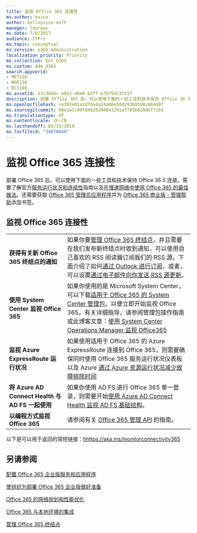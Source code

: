 ```yaml
---
title: 监视 Office 365 连接性
ms.author: kvice
author: kelleyvice-msft
manager: laurawi
ms.date: 7/6/2017
audience: ITPro
ms.topic: conceptual
ms.service: o365-administration
localization_priority: Priority
ms.collection: Ent_O365
ms.custom: Adm_O365
search.appverid:
- MET150
- MOE150
- BCS160
ms.assetid: 53cdb60c-a6b2-4848-b3ff-e7b75dc3fd1f
description: 部署 Office 365 后，可以使用下面的一些工具和技术保持 Office 36 5 连接。需要了解官方服务运行状况和连续性指南以及在慢速网络中使用 Office 365 的最佳做法。还需要获取 Office 365 管理员应用程序并为“Office 365 商业版 - 管理帮助”添加书签。
ms.openlocfilehash: ce307e01a3d7da4a24a06e58d293b9598c684d8f
ms.sourcegitcommit: 08e1e1c09f64926394043291a77856620d6f72b5
ms.translationtype: HT
ms.contentlocale: zh-CN
ms.lasthandoff: 05/15/2019
ms.locfileid: "34070048"
---
```

# <a name="monitor-office-365-connectivity"></a>监视 Office 365 连接性

部署 Office 365 后，可以使用下面的一些工具和技术保持 Office 36 5 连接。需要了解官方[服务运行状况和连续性](https://technet.microsoft.com/library/office-365-service-health.aspx)指南以及[在慢速网络中使用 Office 365 的最佳做法](https://support.office.com/article/fd16c8d2-4799-4c39-8fd7-045f06640166)。还需要获取 [Office 365 管理员应用程序](https://blogs.office.com/2015/03/13/administer-on-the-go-with-the-updated-office-365-admin-app/)并为 [Office 365 商业版 - 管理帮助](https://support.office.com/article/17d3ff3f-3601-466e-b5a1-482b31cfb791)添加书签。
  
## <a name="monitoring-office-365-connectivity"></a>监视 Office 365 连接性

|||
|:-----|:-----|
|**获得有关新 Office 365 终结点的通知** <br/> |如果你要[管理 Office 365 终结点](https://support.office.com/article/99cab9d4-ef59-4207-9f2b-3728eb46bf9a)，并且需要在我们发布新终结点时收到通知，可以使用自己喜欢的 RSS 阅读器订阅我们的 RSS 源。下面介绍了如何[通过 Outlook 进行订阅](https://go.microsoft.com/fwlink/p/?LinkId=532416)，或者，可以设置[通过电子邮件向你发送 RSS 源更新](https://go.microsoft.com/fwlink/p/?LinkId=532417)。<br/> |
|**使用 System Center 监视 Office 365** <br/> |如果你使用的是 Microsoft System Center，可以下载[适用于 Office 365 的 System Center 管理包](https://www.microsoft.com/download/details.aspx?id=43708)，以便立即开始监视 Office 365。有关详细指导，请参阅管理包操作指南或此博客文章：[使用 System Center Operations Manager 监视 Office365](https://blogs.msdn.com/b/mvpawardprogram/archive/2015/07/08/office365-monitoring-using-system-centre-operations-manager.aspx) <br/> |
|**监视 Azure ExpressRoute 运行状况** <br/> |如果使用适用于 Office 365 的 Azure ExpressRoute 连接到 Office 365，则需要确保同时使用 Office 365 服务运行状况仪表板以及 Azure [通过 Azure 资源运行状况减少故障排除时间](https://azure.microsoft.com/blog/reduce-troubleshooting-time-with-azure-resource-health/) <br/> |
|**将 Azure AD Connect Health 与 AD FS 一起使用** <br/> |如果你使用 AD FS 进行 Office 365 单一登录，则需要开始[使用 Azure AD Connect Health 监视 AD FS 基础结构](https://azure.microsoft.com/documentation/articles/active-directory-aadconnect-health-adfs/)。  <br/> |
|**以编程方式监视 Office 365** <br/> |请参阅有关 [Office 365 管理 API](https://docs.microsoft.com/office/office-365-management-api/office-365-management-apis-overview) 的指南。  <br/> |

以下是可以用于返回的简短链接：[hhttps://aka.ms/monitorconnectivity365](https://aka.ms/monitorconnectivity365)
  
## <a name="see-also"></a>另请参阅

[配置 Office 365 企业版服务和应用程序](configure-services-and-applications.md)
  
[使组织为部署 Office 365 企业版做好准备](get-your-organization-ready-for-office-365.md)
  
[Office 365 的网络规划和性能优化](network-planning-and-performance.md)
  
[Office 365 与本地环境的集成](office-365-integration.md)
  
[管理 Office 365 终结点](https://support.office.com/article/99cab9d4-ef59-4207-9f2b-3728eb46bf9a)
